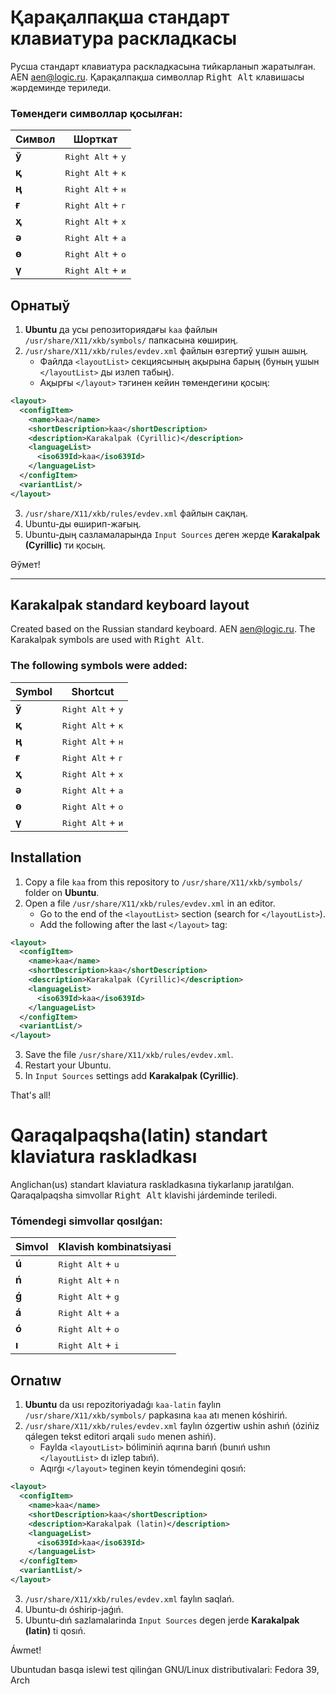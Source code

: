 # Қарақалпақша стандарт клавиатура раскладкасы

Русша стандарт клавиатура раскладкасына тийкарланып жаратылған. AEN <aen@logic.ru>.
Қарақалпақша символлар <kbd>Right Alt</kbd> клавишасы жәрдеминде териледи.

### Төмендеги символлар қосылған:

| Символ | Шорткат |
|--------|----------|
| **ў**  | <kbd>Right Alt</kbd> + <kbd>у</kbd> |
| **қ**  | <kbd>Right Alt</kbd> + <kbd>к</kbd> |
| **ң**  | <kbd>Right Alt</kbd> + <kbd>н</kbd> |
| **ғ**  | <kbd>Right Alt</kbd> + <kbd>г</kbd> |
| **ҳ**  | <kbd>Right Alt</kbd> + <kbd>х</kbd> |
| **ә**  | <kbd>Right Alt</kbd> + <kbd>а</kbd> |
| **ө**  | <kbd>Right Alt</kbd> + <kbd>о</kbd> |
| **ү**  | <kbd>Right Alt</kbd> + <kbd>и</kbd> |

## Орнатыў

1. **Ubuntu** да усы репозиториядағы `kaa` файлын `/usr/share/X11/xkb/symbols/` папкасына көшириң.
2. `/usr/share/X11/xkb/rules/evdev.xml` файлын өзгертиў ушын ашың.
    - Файлда `<layoutList>` секциясының ақырына барың (буның ушын `</layoutList>` ды излеп табың).
    - Ақырғы `</layout>` тэгинен кейин төмендегини қосың:
```xml
<layout>
  <configItem>
    <name>kaa</name>
    <shortDescription>kaa</shortDescription>
    <description>Karakalpak (Cyrillic)</description>
    <languageList>
      <iso639Id>kaa</iso639Id>
    </languageList>
  </configItem>
  <variantList/>
</layout>
```
3. `/usr/share/X11/xkb/rules/evdev.xml` файлын сақлаң.
4. Ubuntu-ды өширип-жағың.
5. Ubuntu-дың сазламаларында `Input Sources` деген жерде **Karakalpak (Cyrillic)** ти қосың.

Әўмет!

- - - -

## Karakalpak standard keyboard layout

Created based on the Russian standard keyboard. AEN <aen@logic.ru>.
The Karakalpak symbols are used with <kbd>Right Alt</kbd>.

### The following symbols were added:

| Symbol | Shortcut |
|--------|----------|
| **ў**  | <kbd>Right Alt</kbd> + <kbd>у</kbd> |
| **қ**  | <kbd>Right Alt</kbd> + <kbd>к</kbd> |
| **ң**  | <kbd>Right Alt</kbd> + <kbd>н</kbd> |
| **ғ**  | <kbd>Right Alt</kbd> + <kbd>г</kbd> |
| **ҳ**  | <kbd>Right Alt</kbd> + <kbd>х</kbd> |
| **ә**  | <kbd>Right Alt</kbd> + <kbd>а</kbd> |
| **ө**  | <kbd>Right Alt</kbd> + <kbd>о</kbd> |
| **ү**  | <kbd>Right Alt</kbd> + <kbd>и</kbd> |

## Installation

1. Copy a file `kaa` from this repository to `/usr/share/X11/xkb/symbols/` folder on **Ubuntu**.
2. Open a file `/usr/share/X11/xkb/rules/evdev.xml` in an editor.
    - Go to the end of the `<layoutList>` section (search for `</layoutList>`).
    - Add the following after the last `</layout>` tag:
```xml
<layout>
  <configItem>
    <name>kaa</name>
    <shortDescription>kaa</shortDescription>
    <description>Karakalpak (Cyrillic)</description>
    <languageList>
      <iso639Id>kaa</iso639Id>
    </languageList>
  </configItem>
  <variantList/>
</layout>
```
3. Save the file `/usr/share/X11/xkb/rules/evdev.xml`.
4. Restart your Ubuntu.
5. In `Input Sources` settings add **Karakalpak (Cyrillic)**.

That's all!


# Qaraqalpaqsha(latin) standart klaviatura raskladkası

Anglichan(us) standart klaviatura raskladkasına tiykarlanıp jaratılǵan.
Qaraqalpaqsha simvollar <kbd>Right Alt</kbd> klavishi járdeminde teriledi.

### Tómendegi simvollar qosılǵan:

| Simvol | Klavish kombinatsiyasi |
|--------|----------|
| **ú**  | <kbd>Right Alt</kbd> + <kbd>u</kbd> |
| **ń**  | <kbd>Right Alt</kbd> + <kbd>n</kbd> |
| **ǵ**  | <kbd>Right Alt</kbd> + <kbd>g</kbd> |
| **á**  | <kbd>Right Alt</kbd> + <kbd>a</kbd> |
| **ó**  | <kbd>Right Alt</kbd> + <kbd>o</kbd> |
| **ı**  | <kbd>Right Alt</kbd> + <kbd>i</kbd> |

## Ornatıw

1. **Ubuntu** da usı repozitoriyadaǵı `kaa-latin` faylın `/usr/share/X11/xkb/symbols/` papkasına `kaa` atı menen kóshiriń.
2. `/usr/share/X11/xkb/rules/evdev.xml` faylın ózgertiw ushin ashıń (ózińiz qálegen tekst editori arqali `sudo` menen ashiń).
    - Faylda `<layoutList>` bóliminiń aqırına barıń (bunıń ushın `</layoutList>` dı izlep tabıń).
    - Aqırǵı `</layout>` teginen keyin tómendegini qosıń:
```xml
<layout>
  <configItem>
    <name>kaa</name>
    <shortDescription>kaa</shortDescription>
    <description>Karakalpak (latin)</description>
    <languageList>
      <iso639Id>kaa</iso639Id>
    </languageList>
  </configItem>
  <variantList/>
</layout>
```
3. `/usr/share/X11/xkb/rules/evdev.xml` faylın saqlań.
4. Ubuntu-dı óshirip-jaǵıń.
5. Ubuntu-dıń sazlamalarinda `Input Sources` degen jerde **Karakalpak (latin)** ti qosıń.

Áwmet!

Ubuntudan basqa islewi test qilinǵan GNU/Linux distributivalari:
Fedora 39, Arch